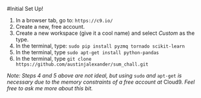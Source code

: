 #Initial Set Up!

1. In a browser tab, go to: `https://c9.io/`
2. Create a new, free account.
3. Create a new workspace (give it a cool name) and select _Custom_ as the type.
4. In the terminal, type: `sudo pip install pyzmq tornado scikit-learn`
5. In the terminal, type `sudo apt-get install python-pandas`
6. In the terminal, type `git clone https://github.com/austinjalexander/sum_chall.git`

_Note: Steps 4 and 5 above are not ideal, but using_ `sudo` _and_ `apt-get` _is necessary due to the memory constraints of a free account at_ Cloud9. _Feel free to ask me more about this bit._
